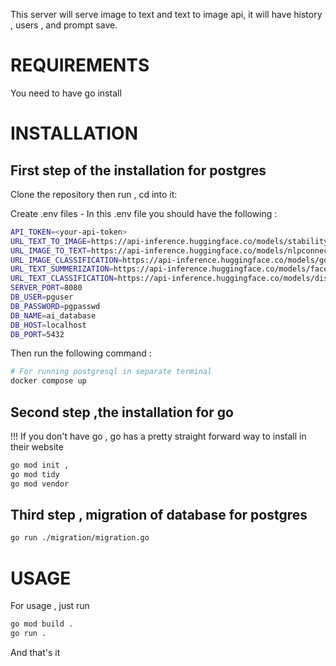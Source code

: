 This server will serve image to text and text to image api, it will have history , users , and prompt save.
# REQUIREMENTS
You need to have go install

# INSTALLATION

## First step of the installation for postgres

Clone the repository then run , cd into it:

Create .env files - In this .env file you should have the following :

```bash
API_TOKEN=<your-api-token>
URL_TEXT_TO_IMAGE=https://api-inference.huggingface.co/models/stabilityai/stable-diffusion-xl-base-1.0
URL_IMAGE_TO_TEXT=https://api-inference.huggingface.co/models/nlpconnect/vit-gpt2-image-captioning
URL_IMAGE_CLASSIFICATION=https://api-inference.huggingface.co/models/google/vit-base-patch16-224
URL_TEXT_SUMMERIZATION=https://api-inference.huggingface.co/models/facebook/bart-large-cnn
URL_TEXT_CLASSIFICATION=https://api-inference.huggingface.co/models/distilbert/distilbert-base-uncased-finetuned-sst-2-english
SERVER_PORT=8080
DB_USER=pguser
DB_PASSWORD=pgpasswd
DB_NAME=ai_database
DB_HOST=localhost
DB_PORT=5432
```
Then run the following command : 

```bash
# For running postgresql in separate terminal
docker compose up
```


## Second step ,the installation for go

!!! If you don't have go , go has a pretty straight forward way to install in their website

```bash
go mod init ,
go mod tidy
go mod vendor
```

## Third step , migration of database for postgres

```bash
go run ./migration/migration.go
```

# USAGE

For usage , just run

```bash
go mod build .
go run .
```

And that's it
